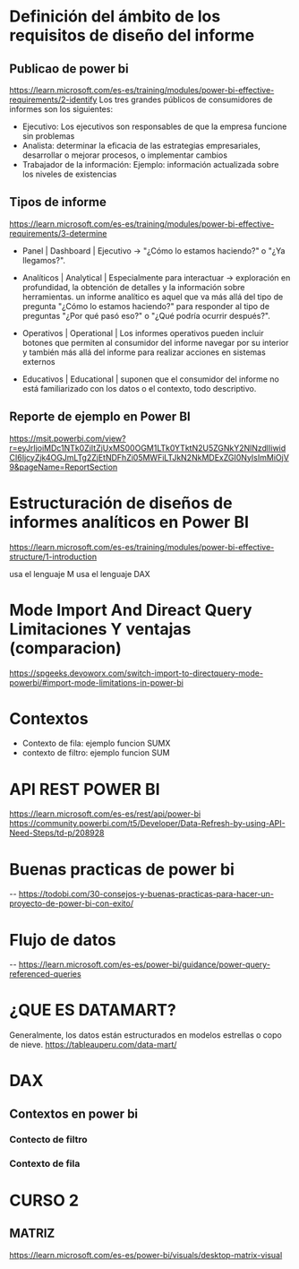 # Definición del ámbito de los requisitos de diseño del informe
## Publicao de power bi
https://learn.microsoft.com/es-es/training/modules/power-bi-effective-requirements/2-identify
Los tres grandes públicos de consumidores de informes son los siguientes:
* Ejecutivo: Los ejecutivos son responsables de que la empresa funcione sin problemas
* Analista: determinar la eficacia de las estrategias empresariales, desarrollar o mejorar procesos, o implementar cambios
* Trabajador de la información: Ejemplo: información actualizada sobre los niveles de existencias
## Tipos de informe
https://learn.microsoft.com/es-es/training/modules/power-bi-effective-requirements/3-determine
* Panel               | Dashboard         | Ejecutivo -> "¿Cómo lo estamos haciendo?" o "¿Ya llegamos?".
* Analíticos          | Analytical        | Especialmente para interactuar -> exploración en profundidad, la obtención de detalles y la información sobre herramientas.
un informe analítico es aquel que va más allá del tipo de pregunta "¿Cómo lo estamos haciendo?" para responder al tipo de preguntas "¿Por qué pasó eso?" o "¿Qué podría ocurrir después?".

* Operativos          | Operational       | Los informes operativos pueden incluir botones que permiten al consumidor del informe navegar por su interior y también más allá del informe para realizar acciones en sistemas externos
* Educativos          | Educational       | suponen que el consumidor del informe no está familiarizado con los datos o el contexto, todo descriptivo.

## Reporte de ejemplo en Power BI
https://msit.powerbi.com/view?r=eyJrIjoiMDc1NTk0ZjItZjUxMS00OGM1LTk0YTktN2U5ZGNkY2NlNzdlIiwidCI6IjcyZjk4OGJmLTg2ZjEtNDFhZi05MWFiLTJkN2NkMDExZGI0NyIsImMiOjV9&pageName=ReportSection



# Estructuración de diseños de informes analíticos en Power BI 
https://learn.microsoft.com/es-es/training/modules/power-bi-effective-structure/1-introduction



usa el lenguaje M
usa el lenguaje DAX

# Mode Import And Direact Query Limitaciones Y ventajas (comparacion)
https://spgeeks.devoworx.com/switch-import-to-directquery-mode-powerbi/#import-mode-limitations-in-power-bi


# Contextos
* Contexto de fila: ejemplo funcion SUMX
* contexto de filtro: ejemplo funcion SUM




# API REST POWER BI
https://learn.microsoft.com/es-es/rest/api/power-bi
https://community.powerbi.com/t5/Developer/Data-Refresh-by-using-API-Need-Steps/td-p/208928


# Buenas practicas de power bi
-- https://todobi.com/30-consejos-y-buenas-practicas-para-hacer-un-proyecto-de-power-bi-con-exito/

# Flujo de datos
-- https://learn.microsoft.com/es-es/power-bi/guidance/power-query-referenced-queries



# ¿QUE ES DATAMART?
Generalmente, los datos están estructurados en modelos estrellas o copo de nieve.
https://tableauperu.com/data-mart/


# DAX
## Contextos en power bi
### Contecto de filtro
### Contexto de fila




# CURSO 2
## MATRIZ
https://learn.microsoft.com/es-es/power-bi/visuals/desktop-matrix-visual

